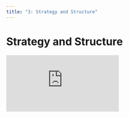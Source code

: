 ```yaml
---
title: "3: Strategy and Structure"
---
```


# Strategy and Structure

<div class='embed-container'><iframe src='https://player.vimeo.com/video/206083766' frameborder='0' webkitAllowFullScreen mozallowfullscreen allowFullScreen></iframe></div>